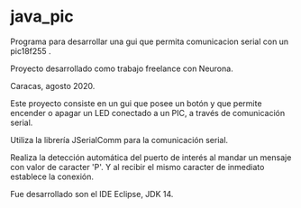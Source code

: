 # java_pic
Programa para desarrollar una gui que permita comunicacion serial con un pic18f255
.

Proyecto desarrollado como trabajo freelance con Neurona. 

Caracas, agosto 2020.

Este proyecto consiste en un gui que posee un botón y que permite encender o apagar un LED conectado a un PIC, 
a través de comunicación serial.

Utiliza la librería JSerialComm para la comunicación serial.

Realiza la detección automática del puerto de interés al mandar un mensaje con valor de caracter 'P'.
Y al recibir el mismo caracter de inmediato establece la conexión.


Fue desarrollado son el IDE Eclipse, JDK 14.
